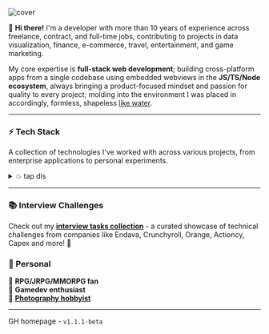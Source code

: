 ![cover](https://github.com/reanimatedmanx/reanimatedmanx/assets/32410574/084a18b8-4a47-4492-b1df-5c9739cb3803)

<!-- Our name is `⨉`, `Alex`, `Alexei`, `Alexander` and other `?` number of identities dear to my heart. I refer to myself as us, but you shouldn't be bothered with any of my brain's shenanigans; the usage of he/him which is closer to my appearance is **absolutely appropriate**.
-->

👋 **Hi there!** I'm a developer with more than 10 years of experience across freelance, contract, and full-time jobs, contributing to projects in data visualization, finance, e-commerce, travel, entertainment, and game marketing. 

My core expertise is **full-stack web development**; building cross-platform apps from a single codebase using embedded webviews in the **JS/TS/Node ecosystem**, always bringing a product-focused mindset and passion for quality to every project; molding into the environment I was placed in accordingly, formless, shapeless [like water](https://www.youtube.com/watch?v=cJMwBwFj5nQ).

---

### ⚡ Tech Stack

A collection of technologies I've worked with across various projects, from enterprise applications to personal experiments.  

<details>
<summary>💥 tap dis</summary>

| Category | Technologies |
|----------|-------------|
| **Languages** | ![JavaScript](https://img.shields.io/badge/JavaScript-F7DF1E?style=flat-square&logo=javascript&logoColor=black) ![TypeScript](https://img.shields.io/badge/TypeScript-3178C6?style=flat-square&logo=typescript&logoColor=white) ![Java](https://img.shields.io/badge/Java-ED8B00?style=flat-square&logo=openjdk&logoColor=white) ![Kotlin](https://img.shields.io/badge/Kotlin-7F52FF?style=flat-square&logo=kotlin&logoColor=white) ![C#](https://img.shields.io/badge/C%23-239120?style=flat-square&logo=csharp&logoColor=white) ![Go](https://img.shields.io/badge/Go-00ADD8?style=flat-square&logo=go&logoColor=white) ![Rust](https://img.shields.io/badge/Rust-000000?style=flat-square&logo=rust&logoColor=white) |
| **Runtimes** | ![Node.js](https://img.shields.io/badge/Node.js-339933?style=flat-square&logo=nodedotjs&logoColor=white) ![Deno](https://img.shields.io/badge/Deno-000000?style=flat-square&logo=deno&logoColor=white) ![Bun](https://img.shields.io/badge/Bun-000000?style=flat-square&logo=bun&logoColor=white) ![JVM](https://img.shields.io/badge/JVM-5382A1?style=flat-square&logo=java&logoColor=white) ![GraalVM](https://img.shields.io/badge/GraalVM-000000?style=flat-square&logo=graalvm&logoColor=white) ![.NET](https://img.shields.io/badge/.NET-512BD4?style=flat-square&logo=dotnet&logoColor=white) |
| **Libraries** | ![React](https://img.shields.io/badge/React-61DAFB?style=flat-square&logo=react&logoColor=black) ![Tailwind CSS](https://img.shields.io/badge/Tailwind_CSS-38B2AC?style=flat-square&logo=tailwind-css&logoColor=white) ![Redux](https://img.shields.io/badge/Redux-764ABC?style=flat-square&logo=redux&logoColor=white) ![Zustand](https://img.shields.io/badge/Zustand-764ABC?style=flat-square&logo=zustand&logoColor=white) ![MobX](https://img.shields.io/badge/MobX-FF9955?style=flat-square&logo=mobx&logoColor=white) ![RxJS](https://img.shields.io/badge/RxJS-EA005A?style=flat-square&logo=reactivex&logoColor=white) ![Apollo GraphQL](https://img.shields.io/badge/Apollo_GraphQL-311C87?style=flat-square&logo=apollo-graphql&logoColor=white) ![Prisma](https://img.shields.io/badge/Prisma-2D3748?style=flat-square&logo=prisma&logoColor=white) ![TypeORM](https://img.shields.io/badge/TypeORM-262627?style=flat-square&logo=typeorm&logoColor=white) ![MikroORM](https://img.shields.io/badge/MikroORM-000000?style=flat-square&logo=mikroorm&logoColor=white) ![Ramda](https://img.shields.io/badge/Ramda-000000?style=flat-square&logo=ramda&logoColor=white) ![Lodash](https://img.shields.io/badge/Lodash-3492FF?style=flat-square&logo=lodash&logoColor=white) ![Vite](https://img.shields.io/badge/Vite-646CFF?style=flat-square&logo=vite&logoColor=white) ![Vitest](https://img.shields.io/badge/Vitest-6E9F18?style=flat-square&logo=vitest&logoColor=white) ![Jest](https://img.shields.io/badge/Jest-C21325?style=flat-square&logo=jest&logoColor=white) |
| **Frameworks** | ![Next.js](https://img.shields.io/badge/Next.js-000000?style=flat-square&logo=nextdotjs&logoColor=white) ![Vue.js](https://img.shields.io/badge/Vue.js-4FC08D?style=flat-square&logo=vue.js&logoColor=white) ![Angular](https://img.shields.io/badge/Angular-DD0031?style=flat-square&logo=angular&logoColor=white) ![NestJS](https://img.shields.io/badge/NestJS-E0234E?style=flat-square&logo=nestjs&logoColor=white)  ![Quarkus](https://img.shields.io/badge/Quarkus-4695EB?style=flat-square&logo=quarkus&logoColor=white)  |
| **Infrastructure** | ![Docker](https://img.shields.io/badge/Docker-2496ED?style=flat-square&logo=docker&logoColor=white) ![Kubernetes](https://img.shields.io/badge/Kubernetes-326CE5?style=flat-square&logo=kubernetes&logoColor=white) ![Traefik](https://img.shields.io/badge/Traefik-24A9E0?style=flat-square&logo=traefik&logoColor=white) ![NGINX](https://img.shields.io/badge/NGINX-009639?style=flat-square&logo=nginx&logoColor=white)  ![Terraform](https://img.shields.io/badge/Terraform-7B42BC?style=flat-square&logo=terraform&logoColor=white) ![AWS](https://img.shields.io/badge/AWS-232F3E?style=flat-square&logo=amazonaws&logoColor=white) ![Hetzner](https://img.shields.io/badge/Hetzner-D50C2D?style=flat-square&logo=hetzner&logoColor=white)   |
| **Tools & Others** | ![Nix](https://img.shields.io/badge/Nix-5277C3?style=flat-square&logo=nixos&logoColor=white) ![SDKMAN](https://img.shields.io/badge/SDKMAN-000000?style=flat-square&logo=sdkman&logoColor=white) ![Git](https://img.shields.io/badge/Git-F05032?style=flat-square&logo=git&logoColor=white) ![GitHub](https://img.shields.io/badge/GitHub-181717?style=flat-square&logo=github&logoColor=white) ![GitLab](https://img.shields.io/badge/GitLab-FCA121?style=flat-square&logo=gitlab&logoColor=white) ![Gitea](https://img.shields.io/badge/Gitea-609926?style=flat-square&logo=gitea&logoColor=white) ![VS Code](https://img.shields.io/badge/VS_Code-007ACC?style=flat-square&logo=visualstudiocode&logoColor=white) ![Figma](https://img.shields.io/badge/Figma-F24E1E?style=flat-square&logo=figma&logoColor=white)  |

</details>

---


### 📚 Interview Challenges

Check out my **[interview tasks collection](https://github.com/reanimatedmanx/interviews)** - a curated showcase of technical challenges from companies like Endava, Crunchyroll, Orange, Actioncy, Capex and more! 🎯

<!--
## 👋 About

A few key points about my experience & passion.

### Professional

📑 [Companies](/professional/common/companies/README.md)  
👓 [Stack](/professional/common/stack/README.md)
💯 I recently re-discovered my love towards **open source** 💖 and my own personal projects and made a commitment to devote the free time of my life to it for the rest of what is left for me.
### 📊 Stats

![GitHub Stats](https://github-readme-stats.vercel.app/api?username=reanimatedmanx&show_icons=true&theme=radical&hide_border=true)
![Top Languages](https://github-readme-stats.vercel.app/api/top-langs/?username=reanimatedmanx&layout=compact&theme=radical&hide_border=true)

-->

### 🖤 Personal

🧌 **RPG/JRPG/MMORPG fan**  
👾 **Gamedev enthusiast**  
📸 **[Photography hobbyist](https://www.pexels.com/@reanimatedmanx/)**

---

GH homepage - `v1.1.1-beta`
